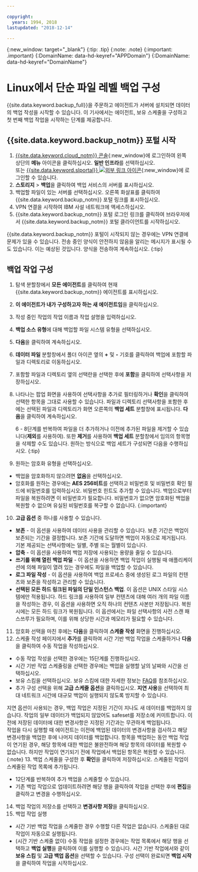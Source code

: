 ```yaml
---

copyright:
  years: 1994, 2018
lastupdated: "2018-12-14"

---
```

{:new_window: target="_blank"}
{:tip: .tip}
{:note: .note}
{:important: .important}
{:DomainName: data-hd-keyref="APPDomain"}
{:DomainName: data-hd-keyref="DomainName"}

# Linux에서 단순 파일 레벨 백업 구성

{{site.data.keyword.backup_full}}을 주문하고 에이전트가 서버에 설치되면 데이터의 백업 작성을 시작할 수 있습니다. 이 기사에서는 에이전트, 보유 스케줄을 구성하고 첫 번째 백업 작업을 시작하는 단계를 제공합니다.

## {{site.data.keyword.backup_notm}} 포털 시작

1. [{{site.data.keyword.cloud_notm}} 콘솔](https://{DomainName}/){:new_window}에 로그인하여 왼쪽 상단의 **메뉴** 아이콘을 클릭하십시오. **일반 인프라**를 선택하십시오. <br>
   또는 [{{site.data.keyword.slportal}} ![외부 링크 아이콘](../../icons/launch-glyph.svg "외부 링크 아이콘")](https://control.softlayer.com/){:new_window}에 로그인할 수 있습니다.
2. **스토리지** > **백업**을 클릭하여 백업 서비스의 서버를 표시하십시오.
2. 백업할 파일이 있는 서버를 선택하십시오. 오른쪽 화살표를 클릭하여 {{site.data.keyword.backup_notm}} 포털 링크를 표시하십시오.
3. VPN 연결을 시작하여 IBM 사설 네트워크에 액세스하십시오.
4. {{site.data.keyword.backup_notm}} 포털 로그인 링크를 클릭하여 브라우저에서 {{site.data.keyword.backup_notm}} 포털 클라이언트를 시작하십시오.<br/>

  {{site.data.keyword.backup_notm}} 포털이 시작되지 않는 경우에는 VPN 연결에 문제가 있을 수 있습니다. 전송 중인 양식이 안전하지 않음을 알리는 메시지가 표시될 수도 있습니다. 이는 예상된 것입니다. 양식을 전송하여 계속하십시오.
  {:tip}

## 백업 작업 구성

1. 탐색 분할창에서 **모든 에이전트**를 클릭하여 현재 {{site.data.keyword.backup_notm}} 에이전트를 표시하십시오.
2. **이 에이전트가 내가 구성하고자 하는 새 에이전트임**을 클릭하십시오.
3. 작성 중인 작업의 작업 이름과 작업 설명을 입력하십시오.
4. **백업 소스 유형**에 대해 백업할 파일 시스템 유형을 선택하십시오.
5. **다음**을 클릭하여 계속하십시오.
6. **데이터 파일** 분할창에서 폴더 아이콘 옆의 **+** 및 **-** 기호를 클릭하여 백업에 포함할 파일과 디렉토리로 이동하십시오.
7. 포함할 파일과 디렉토리 옆의 선택란을 선택한 후에 **포함**을 클릭하여 선택사항을 저장하십시오.
8. 나타나는 팝업 화면을 사용하여 선택사항을 추가로 필터링하거나 **확인**을 클릭하여 선택한 항목을 그대로 사용할 수 있습니다. 파일과 디렉토리 선택사항을 포함한 후에는 선택된 파일과 디렉토리가 화면 오른쪽의 **백업 세트** 분할창에 표시됩니다. **다음**을 클릭하여 계속하십시오.

   6 - 8단계를 반복하여 파일을 더 추가하거나 이전에 추가된 파일을 제거할 수 있습니다(**제외**를 사용하여). 또한 **제거**를 사용하여 **백업 세트** 분할창에서 임의의 항목명을 삭제할 수도 있습니다. 원하는 방식으로 백업 세트가 구성되면 다음을 수행하십시오.
   {:tip}
9. 원하는 암호화 유형을 선택하십시오.
  - 백업을 암호화하지 않으려면 **없음**을 선택하십시오.
  - 암호화를 원하는 경우에는 **AES 256비트**를 선택하고 비밀번호 및 비밀번호 확인 필드에 비밀번호를 입력하십시오. 비밀번호 힌트도 추가할 수 있습니다.
    백업으로부터 파일을 복원하려면 이 비밀번호가 필요합니다. 비밀번호가 없으면 암호화된 백업을 복원할 수 없으며 유실된 비밀번호를 복구할 수 없습니다.
  {:important}
10. **고급 옵션** 중 하나를 사용할 수 있습니다.
  - **보존** - 이 옵션을 사용하여 데이터 사용을 관리할 수 있습니다. 보존 기간은 백업이 보존되는 기간을 결정합니다. 보존 기간에 도달하면 백업이 자동으로 제거됩니다. 기본 제공되는 선택사항에는 일별, 주별 또는 월별이 있습니다.
  - **압축** - 이 옵션을 사용하여 백업 저장에 사용되는 용량을 줄일 수 있습니다.
  - **쓰기를 위해 열린 백업 파일** - 이 옵션을 사용하면 백업 작업이 실행될 때 애플리케이션에 의해 파일이 열려 있는 경우에도 파일을 백업할 수 있습니다.
  - **로그 파일 작성** - 이 옵션을 사용하여 백업 프로세스 중에 생성된 로그 파일의 컨텐츠와 보존을 작성하고 관리할 수 있습니다.
  - **선택된 모든 하드 링크된 파일의 단일 인스턴스 백업**. 이 옵션은 UNIX 스타일 시스템에만 적용됩니다. 하드 링크를 사용하여 일부 컨텐츠에 대해 여러 개의 파일 이름을 작성하는 경우, 이 옵션을 사용하면 오직 하나의 컨텐츠 사본만 저장됩니다. 복원 시에는 모든 하드 링크가 복원됩니다. 이 옵션에서는 파일 선택사항의 사전 스캔 패스쓰루가 필요하며, 이를 위해 상당한 시간과 메모리가 필요할 수 있습니다.
11. 암호화 선택을 마친 후에는 **다음**을 클릭하여 **스케줄 작성** 화면을 진행하십시오.
12. 스케줄 작성 페이지에서 **추가**를 클릭하여 시간 기반 백업 작업을 스케줄하거나 **다음**을 클릭하여 수동 작업을 작성하십시오.
  - 수동 작업 작성을 선택한 경우에는 15단계를 진행하십시오.
  - 시간 기반 작업 스케줄링을 선택한 경우에는 백업을 실행할 날의 날짜와 시간을 선택하십시오.
  - 보유 스킴을 선택하십시오. 보유 스킴에 대한 자세한 정보는 [FAQ](faqs.html#how-do-the-retention-schemes-work-)를 참조하십시오.
  - 추가 구성 선택을 위해 **고급 스케줄 옵션**을 클릭하십시오. **지연 사용**을 선택하여 최대 네트워크 시간에 대규모 백업이 실행되지 않도록 방지할 수 있습니다.

지연 옵션이 사용되는 경우, 백업 작업은 지정된 기간이 지나도 새 데이터를 백업하지 않습니다. 작업의 일부 데이터가 백업되지 않았어도 safeset를 저장소에 커미트합니다. 이전에 저장된 데이터에 대한 변경사항은 지정된 기간과는 무관하게 백업됩니다. <br/> 작업을 다시 실행할 때 에이전트는 이전에 백업된 데이터의 변경사항을 검사하고 해당 변경사항을 백업한 후에 나머지 데이터를 백업합니다. 항목을 백업하는 동안 백업 작업이 연기된 경우, 해당 항목에 대한 백업은 불완전하며 해당 항목의 데이터를 복원할 수 없습니다. 하지만 작업이 연기되기 전에 작업에서 백업된 항목은 복원할 수 있습니다.
    {:note}
13. 백업 스케줄을 구성한 후 **확인**을 클릭하여 저장하십시오. 스케줄된 작업이 스케줄된 작업 목록에 추가됩니다.
  - 12단계를 반복하여 추가 백업을 스케줄할 수 있습니다.
  - 기존 백업 작업으로 업데이트하려면 해당 행을 클릭하여 작업을 선택한 후에 **편집**을 클릭하고 변경을 수행하십시오.
14. 백업 작업의 저장소를 선택하고 **변경사항 저장**을 클릭하십시오.
15. 백업 작업 실행
  - 시간 기반 백업 작업을 스케줄한 경우 수행할 다른 작업은 없습니다. 스케줄된 대로 작업이 자동으로 실행됩니다.
  - (시간 기반 스케줄 없이) 수동 작업을 설정한 경우에는 작업 목록에서 해당 행을 선택하고 **백업 실행**을 클릭하여 이를 실행할 수 있습니다. 시간 기반 작업에서와 같이 **보유 스킴** 및 **고급 백업 옵션**을 선택할 수 있습니다. 구성 선택이 완료되면 **백업 시작**을 클릭하여 작업을 시작하십시오.
